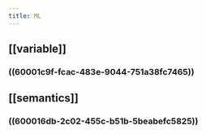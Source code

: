 ```yaml
---
title: ML
---
```


## [[variable]]
### ((60001c9f-fcac-483e-9044-751a38fc7465))
## [[semantics]]
### ((600016db-2c02-455c-b51b-5beabefc5825))
